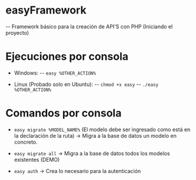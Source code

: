 # easyFramework

-- Framework básico para la creación de API'S con PHP (Iniciando el proyecto)

# Ejecuciones por consola

- Windows:
  -- `easy %OTHER_ACTION%`

- Linux (Probado solo en Ubuntu):
  -- `chmod +x easy`
  -- `./easy %OTHER_ACTION%`

# Comandos por consola

- `easy migrate %MODEL_NAME%` (El modelo debe ser ingresado como está en la declaración de la ruta) -> Migra a la base de datos un modelo en concreto.

- `easy migrate all` -> Migra a la base de datos todos los modelos existentes (DEMO)

- `easy auth` -> Crea lo necesario para la autenticación
